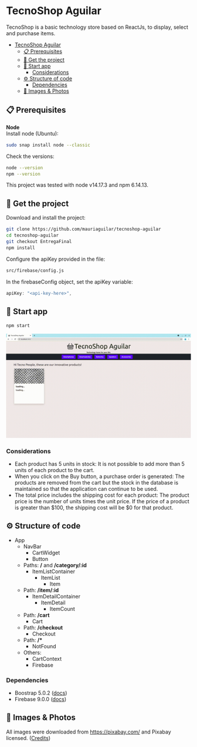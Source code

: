 # TecnoShop Aguilar

TecnoShop is a basic technology store based on ReactJs, to display, select and purchase items.

- [TecnoShop Aguilar](#tecnoshop-aguilar)
  - [📋 Prerequisites](#-prerequisites)
  - [🚀 Get the project](#-get-the-project)
  - [🔧 Start app](#-start-app)
    - [Considerations](#considerations)
  - [⚙️ Structure of code](#️-structure-of-code)
    - [Dependencies](#dependencies)
  - [🌆 Images & Photos](#-images--photos)

## 📋 Prerequisites

**Node**  
Install node (Ubuntu):
```bash
sudo snap install node --classic
```
Check the versions:
```bash
node --version
npm --version
```
This project was tested with node v14.17.3 and npm 6.14.13.

## 🚀 Get the project
Download and install the project:
```bash
git clone https://github.com/mauriaguilar/tecnoshop-aguilar
cd tecnoshop-aguilar
git checkout EntregaFinal
npm install
```
Configure the apiKey provided in the file:
```bash
src/firebase/config.js
```
In the firebaseConfig object, set the apiKey variable:
```javascript
apiKey: "<api-key-here>",
```
## 🔧 Start app

```bash
npm start
```
![use_example.gif](use_example.gif)

### Considerations
* Each product has 5 units in stock: It is not possible to add more than 5 units of each product to the cart.
* When you click on the Buy button, a purchase order is generated: The products are removed from the cart but the stock in the database is maintained so that the application can continue to be used.
* The total price includes the shipping cost for each product: The product price is the number of units times the unit price. If the price of a product is greater than $100, the shipping cost will be $0 for that product.
## ⚙️ Structure of code

* App
  * NavBar
    * CartWidget
    * Button
  * Paths: **/** and **/category/:id**
    * ItemListContainer
      * ItemList
        * Item
  * Path: **/item/:id**
    * ItemDetailContainer
      * ItemDetail
        * ItemCount
  * Path: **/cart**
    * Cart
  * Path: **/checkout**
    * Checkout
  * Path: **/\***
    * NotFound
  * Others:
      * CartContext
      * Firebase
### Dependencies
  * Boostrap 5.0.2 ([docs](https://getbootstrap.com/))
  * Firebase 9.0.0 ([docs](https://firebase.google.com/))
## 🌆 Images & Photos
All images were downloaded from https://pixabay.com/ and Pixabay licensed.
([Credits](./public/img/README.md))
